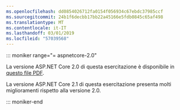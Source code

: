 ```yaml
---
ms.openlocfilehash: dd0854026712fa0154f056934c67ebdc37985ccf
ms.sourcegitcommit: 24b1f6decbb17bb22a45166e5fdb0845c65af498
ms.translationtype: MT
ms.contentlocale: it-IT
ms.lasthandoff: 03/01/2019
ms.locfileid: "57039568"
---
```

::: moniker range="= aspnetcore-2.0"

La versione ASP.NET Core 2.0 di questa esercitazione è disponibile in [questo file PDF](https://webpifeed.blob.core.windows.net/webpifeed/Partners/PDF-6-18-18.pdf).

La versione ASP.NET Core 2.1 di questa esercitazione presenta molti miglioramenti rispetto alla versione 2.0.

::: moniker-end
